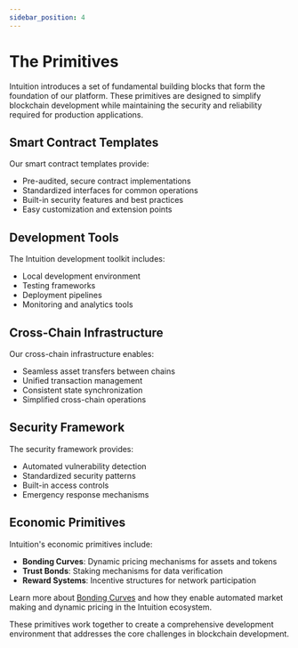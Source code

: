 ```yaml
---
sidebar_position: 4
---
```


# The Primitives

Intuition introduces a set of fundamental building blocks that form the foundation of our platform. These primitives are designed to simplify blockchain development while maintaining the security and reliability required for production applications.

## Smart Contract Templates

Our smart contract templates provide:
- Pre-audited, secure contract implementations
- Standardized interfaces for common operations
- Built-in security features and best practices
- Easy customization and extension points

## Development Tools

The Intuition development toolkit includes:
- Local development environment
- Testing frameworks
- Deployment pipelines
- Monitoring and analytics tools

## Cross-Chain Infrastructure

Our cross-chain infrastructure enables:
- Seamless asset transfers between chains
- Unified transaction management
- Consistent state synchronization
- Simplified cross-chain operations

## Security Framework

The security framework provides:
- Automated vulnerability detection
- Standardized security patterns
- Built-in access controls
- Emergency response mechanisms

## Economic Primitives

Intuition's economic primitives include:
- **Bonding Curves**: Dynamic pricing mechanisms for assets and tokens
- **Trust Bonds**: Staking mechanisms for data verification
- **Reward Systems**: Incentive structures for network participation

Learn more about [Bonding Curves](/guides/bonding-curves) and how they enable automated market making and dynamic pricing in the Intuition ecosystem.

These primitives work together to create a comprehensive development environment that addresses the core challenges in blockchain development. 